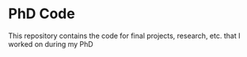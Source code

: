 # PhD Code
This repository contains the code for final projects, research, etc. that I worked on during my PhD
